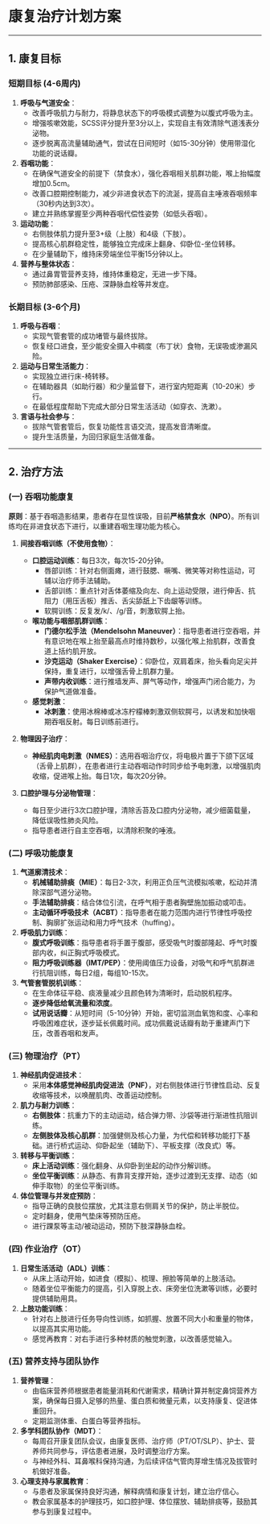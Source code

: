 # 康复治疗计划方案

---

## 1. 康复目标

### 短期目标 (4-6周内)
1.  **呼吸与气道安全**：
    *   改善呼吸肌力与耐力，将静息状态下的呼吸模式调整为以腹式呼吸为主。
    *   增强咳嗽效能，SCSS评分提升至3分以上，实现自主有效清除气道浅表分泌物。
    *   逐步脱离高流量辅助通气，尝试在日间短时（如15-30分钟）使用带湿化功能的说话瓣。
2.  **吞咽功能**：
    *   在确保气道安全的前提下（禁食水），强化吞咽相关肌群功能，喉上抬幅度增加0.5cm。
    *   改善口腔期控制能力，减少非进食状态下的流涎，提高自主唾液吞咽频率（30秒内达到3次）。
    *   建立并熟练掌握至少两种吞咽代偿性姿势（如低头吞咽）。
3.  **运动功能**：
    *   右侧肢体肌力提升至3+级（上肢）和4级（下肢）。
    *   提高核心肌群稳定性，能够独立完成床上翻身、仰卧位-坐位转移。
    *   在少量辅助下，维持床旁端坐位平衡15分钟以上。
4.  **营养与整体状态**：
    *   通过鼻胃管营养支持，维持体重稳定，无进一步下降。
    *   预防肺部感染、压疮、深静脉血栓等并发症。

### 长期目标 (3-6个月)
1.  **呼吸与吞咽**：
    *   实现气管套管的成功堵管与最终拔除。
    *   恢复经口进食，至少能安全摄入中稠度（布丁状）食物，无误吸或渗漏风险。
2.  **运动与日常生活能力**：
    *   实现独立进行床-椅转移。
    *   在辅助器具（如助行器）和少量监督下，进行室内短距离（10-20米）步行。
    *   在最低程度帮助下完成大部分日常生活活动（如穿衣、洗漱）。
3.  **言语与社会参与**：
    *   拔除气管套管后，恢复功能性言语交流，提高发音清晰度。
    *   提升生活质量，为回归家庭生活做准备。

---

## 2. 治疗方法

### (一) 吞咽功能康复
**原则**：基于吞咽造影结果，患者存在显性误吸，目前**严格禁食水（NPO）**。所有训练均在非进食状态下进行，以重建吞咽生理功能为核心。

1.  **间接吞咽训练（不使用食物）**：
    *   **口腔运动训练**：每日3次，每次15-20分钟。
        *   唇部训练：针对右侧面瘫，进行鼓腮、噘嘴、微笑等对称性运动，可辅以治疗师手法辅助。
        *   舌部训练：重点针对舌体萎缩及向左、向上运动受限，进行伸舌、抗阻力（用压舌板）推舌、舌尖舔舐上下齿龈等训练。
        *   软腭训练：反复发/k/、/g/音，刺激软腭上抬。
    *   **喉功能与咽部肌群训练**：
        *   **门德尔松手法（Mendelsohn Maneuver）**：指导患者进行空吞咽，并有意识地在喉上抬至最高点时维持数秒，以强化喉上抬肌群，改善食道上括约肌开放。
        *   **沙克运动（Shaker Exercise）**：仰卧位，双肩着床，抬头看向足尖并保持，重复进行，以增强舌骨上肌群力量。
        *   **声带内收训练**：进行推墙发声、屏气等动作，增强声门闭合能力，为保护气道做准备。
    *   **感觉刺激**：
        *   **冰刺激**：使用冰棉棒或冰冻柠檬棒刺激双侧软腭弓，以诱发和加快咽期吞咽反射。每日训练前进行。

2.  **物理因子治疗**：
    *   **神经肌肉电刺激（NMES）**：选用吞咽治疗仪，将电极片置于下颌下区域（舌骨上肌群），在患者进行主动吞咽动作时同步给予电刺激，以增强肌肉收缩，促进喉上抬。每日1次，每次20分钟。

3.  **口腔护理与分泌物管理**：
    *   每日至少进行3次口腔护理，清除舌苔及口腔内分泌物，减少细菌载量，降低误吸性肺炎风险。
    *   指导患者进行自主空吞咽，以清除积聚的唾液。

### (二) 呼吸功能康复
1.  **气道廓清技术**：
    *   **机械辅助排痰（MIE）**：每日2-3次，利用正负压气流模拟咳嗽，松动并清除深部气道分泌物。
    *   **手法辅助排痰**：结合体位引流，在呼气相于患者胸壁施加振动或叩击。
    *   **主动循环呼吸技术（ACBT）**：指导患者在能力范围内进行节律性呼吸控制、胸廓扩张运动和用力呼气技术（huffing）。
2.  **呼吸肌力训练**：
    *   **腹式呼吸训练**：指导患者将手置于腹部，感受吸气时腹部隆起、呼气时腹部内收，纠正胸式呼吸模式。
    *   **阻力呼吸训练器（IMT/PEP）**：使用阈值压力设备，对吸气和呼气肌群进行抗阻训练，每日2组，每组10-15次。
3.  **气管套管脱机训练**：
    *   在生命体征平稳、痰液量减少且颜色转为清晰时，启动脱机程序。
    *   **逐步降低给氧流量和浓度**。
    *   **试用说话瓣**：从短时间（5-10分钟）开始，密切监测血氧饱和度、心率和呼吸困难症状，逐步延长佩戴时间。成功佩戴说话瓣有助于重建声门下压，改善吞咽和发声。

### (三) 物理治疗（PT）
1.  **神经肌肉促进技术**：
    *   采用**本体感觉神经肌肉促进法（PNF）**，对右侧肢体进行节律性启动、反复收缩等技术，以唤醒肌肉、改善运动控制。
2.  **肌力与耐力训练**：
    *   **右侧肢体**：抗重力下的主动运动，结合弹力带、沙袋等进行渐进性抗阻训练。
    *   **左侧肢体及核心肌群**：加强健侧及核心力量，为代偿和转移功能打下基础。进行桥式运动、仰卧起坐（辅助下）、平板支撑（改良式）等。
3.  **转移与平衡训练**：
    *   **床上活动训练**：强化翻身、从仰卧到坐起的动作分解训练。
    *   **坐位平衡训练**：从静态、有靠背支撑开始，逐步过渡到无支撑、动态（如伸手取物）的坐位平衡训练。
4.  **体位管理与并发症预防**：
    *   指导正确的良肢位摆放，尤其注意右侧肩关节的保护，防止半脱位。
    *   定时翻身，使用气垫床等预防压疮。
    *   进行踝泵等主动/被动运动，预防下肢深静脉血栓。

### (四) 作业治疗（OT）
1.  **日常生活活动（ADL）训练**：
    *   从床上活动开始，如进食（模拟）、梳理、擦脸等简单的上肢活动。
    *   随着坐位平衡能力的提高，引入穿脱上衣、床旁坐位洗漱等训练，必要时提供辅助用具。
2.  **上肢功能训练**：
    *   针对右上肢进行任务导向性训练，如抓握、放置不同大小和重量的物体，以提高其实用功能。
    *   感觉再教育：对右手进行多种材质的触觉刺激，以改善感觉输入。

### (五) 营养支持与团队协作
1.  **营养管理**：
    *   由临床营养师根据患者能量消耗和代谢需求，精确计算并制定鼻饲营养方案，确保每日摄入足够的热量、蛋白质和微量元素，以支持康复、促进体重回升。
    *   定期监测体重、白蛋白等营养指标。
2.  **多学科团队协作（MDT）**：
    *   每周召开康复团队会议，由康复医师、治疗师（PT/OT/SLP）、护士、营养师共同参与，评估患者进展，及时调整治疗方案。
    *   与神经外科、耳鼻喉科保持沟通，为后续评估气管肉芽增生情况及拔管时机做好准备。
3.  **心理支持与家属教育**：
    *   与患者及家属保持良好沟通，解释病情和康复计划，建立治疗信心。
    *   教会家属基本的护理技巧，如口腔护理、体位摆放、辅助排痰等，鼓励其参与到康复过程中。
